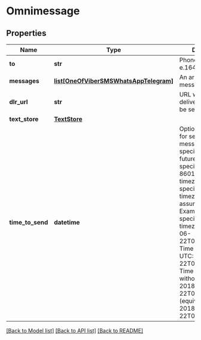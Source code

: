# Omnimessage

## Properties
Name | Type | Description | Notes
------------ | ------------- | ------------- | -------------
**to** | **str** | Phone number in e.164 format | 
**messages** | [**list[OneOfViberSMSWhatsAppTelegram]**](OneOfViberSMSWhatsAppTelegram.md) | An array of messages | 
**dlr_url** | **str** | URL where the delivery report will be sent | [optional] 
**text_store** | [**TextStore**](TextStore.md) |  | [optional] 
**time_to_send** | **datetime** | Optional parameter for sending messages at some specific time in the future.   Time must be specified in the ISO-8601 format.   If no timezone is specified, then the timezone is assumed to be UTC    Examples:    * Time specified with timezone: 2018-06-22T09:05:07+00:00 Time specified in UTC: 2018-06-22T09:05:07Z   * Time specified without timezone: 2018-06-22T09:05 (equivalent to 2018-06-22T09:05+00:00) | [optional] 

[[Back to Model list]](../README.md#documentation-for-models) [[Back to API list]](../README.md#documentation-for-api-endpoints) [[Back to README]](../README.md)


